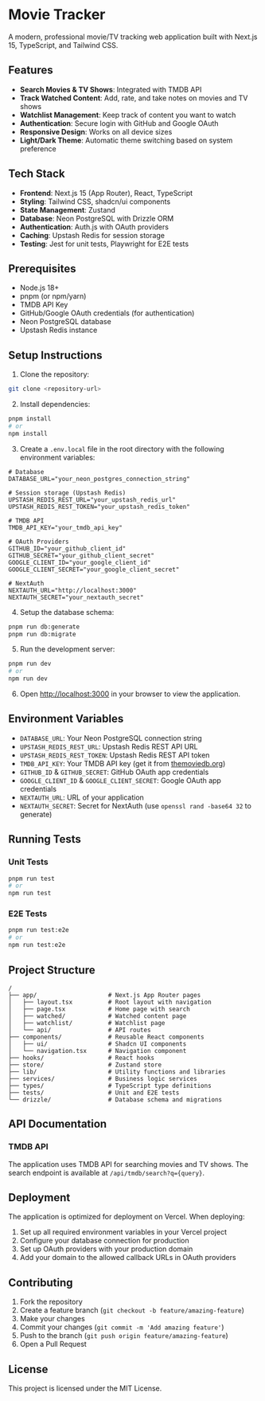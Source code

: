 # Movie Tracker

A modern, professional movie/TV tracking web application built with Next.js 15, TypeScript, and Tailwind CSS.

## Features

- **Search Movies & TV Shows**: Integrated with TMDB API
- **Track Watched Content**: Add, rate, and take notes on movies and TV shows
- **Watchlist Management**: Keep track of content you want to watch
- **Authentication**: Secure login with GitHub and Google OAuth
- **Responsive Design**: Works on all device sizes
- **Light/Dark Theme**: Automatic theme switching based on system preference

## Tech Stack

- **Frontend**: Next.js 15 (App Router), React, TypeScript
- **Styling**: Tailwind CSS, shadcn/ui components
- **State Management**: Zustand
- **Database**: Neon PostgreSQL with Drizzle ORM
- **Authentication**: Auth.js with OAuth providers
- **Caching**: Upstash Redis for session storage
- **Testing**: Jest for unit tests, Playwright for E2E tests

## Prerequisites

- Node.js 18+ 
- pnpm (or npm/yarn)
- TMDB API Key
- GitHub/Google OAuth credentials (for authentication)
- Neon PostgreSQL database
- Upstash Redis instance

## Setup Instructions

1. Clone the repository:
```bash
git clone <repository-url>
```

2. Install dependencies:
```bash
pnpm install
# or
npm install
```

3. Create a `.env.local` file in the root directory with the following environment variables:

```env
# Database
DATABASE_URL="your_neon_postgres_connection_string"

# Session storage (Upstash Redis)
UPSTASH_REDIS_REST_URL="your_upstash_redis_url"
UPSTASH_REDIS_REST_TOKEN="your_upstash_redis_token"

# TMDB API
TMDB_API_KEY="your_tmdb_api_key"

# OAuth Providers
GITHUB_ID="your_github_client_id"
GITHUB_SECRET="your_github_client_secret"
GOOGLE_CLIENT_ID="your_google_client_id"
GOOGLE_CLIENT_SECRET="your_google_client_secret"

# NextAuth
NEXTAUTH_URL="http://localhost:3000"
NEXTAUTH_SECRET="your_nextauth_secret"
```

4. Setup the database schema:
```bash
pnpm run db:generate
pnpm run db:migrate
```

5. Run the development server:
```bash
pnpm run dev
# or
npm run dev
```

6. Open [http://localhost:3000](http://localhost:3000) in your browser to view the application.

## Environment Variables

- `DATABASE_URL`: Your Neon PostgreSQL connection string
- `UPSTASH_REDIS_REST_URL`: Upstash Redis REST API URL
- `UPSTASH_REDIS_REST_TOKEN`: Upstash Redis REST API token
- `TMDB_API_KEY`: Your TMDB API key (get it from [themoviedb.org](https://www.themoviedb.org/settings/api))
- `GITHUB_ID` & `GITHUB_SECRET`: GitHub OAuth app credentials
- `GOOGLE_CLIENT_ID` & `GOOGLE_CLIENT_SECRET`: Google OAuth app credentials
- `NEXTAUTH_URL`: URL of your application
- `NEXTAUTH_SECRET`: Secret for NextAuth (use `openssl rand -base64 32` to generate)

## Running Tests

### Unit Tests
```bash
pnpm run test
# or
npm run test
```

### E2E Tests
```bash
pnpm run test:e2e
# or
npm run test:e2e
```

## Project Structure

```
/
├── app/                    # Next.js App Router pages
│   ├── layout.tsx          # Root layout with navigation
│   ├── page.tsx            # Home page with search
│   ├── watched/            # Watched content page
│   ├── watchlist/          # Watchlist page
│   └── api/                # API routes
├── components/             # Reusable React components
│   ├── ui/                 # Shadcn UI components
│   └── navigation.tsx      # Navigation component
├── hooks/                  # React hooks
├── store/                  # Zustand store
├── lib/                    # Utility functions and libraries
├── services/               # Business logic services
├── types/                  # TypeScript type definitions
├── tests/                  # Unit and E2E tests
└── drizzle/                # Database schema and migrations
```

## API Documentation

### TMDB API
The application uses TMDB API for searching movies and TV shows. The search endpoint is available at `/api/tmdb/search?q={query}`.

## Deployment

The application is optimized for deployment on Vercel. When deploying:

1. Set up all required environment variables in your Vercel project
2. Configure your database connection for production
3. Set up OAuth providers with your production domain
4. Add your domain to the allowed callback URLs in OAuth providers

## Contributing

1. Fork the repository
2. Create a feature branch (`git checkout -b feature/amazing-feature`)
3. Make your changes
4. Commit your changes (`git commit -m 'Add amazing feature'`)
5. Push to the branch (`git push origin feature/amazing-feature`)
6. Open a Pull Request

## License

This project is licensed under the MIT License.
